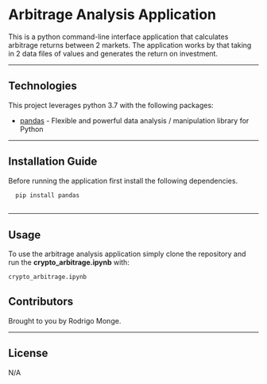 # Arbitrage Analysis Application

This is a python command-line interface application that calculates arbitrage returns between 2 markets. The application works by that taking in 2 data files of values and generates the return on investment.

---

## Technologies

This project leverages python 3.7 with the following packages:

* [pandas](https://github.com/google/pandas) - Flexible and powerful data analysis / manipulation library for Python


---

## Installation Guide

Before running the application first install the following dependencies.

```python
  pip install pandas
  
```

---

## Usage

To use the arbitrage analysis application simply clone the repository and run the **crypto_arbitrage.ipynb** with:

```python
crypto_arbitrage.ipynb
```



## Contributors

Brought to you by Rodrigo Monge.

---

## License

N/A
